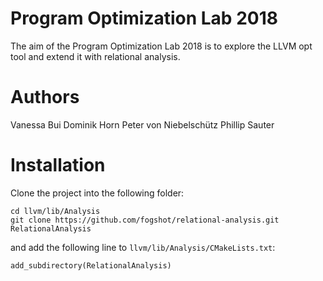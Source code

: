 # Program Optimization Lab 2018

The aim of the Program Optimization Lab 2018 is to explore the LLVM opt tool and 
extend it with relational analysis.

# Authors
Vanessa Bui
Dominik Horn
Peter von Niebelschütz
Phillip Sauter

# Installation
Clone the project into the following folder:
```
cd llvm/lib/Analysis
git clone https://github.com/fogshot/relational-analysis.git RelationalAnalysis
```

and add the following line to `llvm/lib/Analysis/CMakeLists.txt`:
```
add_subdirectory(RelationalAnalysis)
```